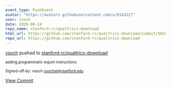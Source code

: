 ```yaml
---
event_type: PushEvent
avatar: "https://avatars.githubusercontent.com/u/814322?"
user: vsoch
date: 2020-08-24
repo_name: stanford-rc/qualtrics-download
html_url: https://github.com/stanford-rc/qualtrics-download/commit/582eef08989f6900f4c23e6c537d45c2a53a5c87
repo_url: https://github.com/stanford-rc/qualtrics-download
---
```


<a href='https://github.com/vsoch' target='_blank'>vsoch</a> pushed to <a href='https://github.com/stanford-rc/qualtrics-download' target='_blank'>stanford-rc/qualtrics-download</a>

<small>adding programmatic export instructions

Signed-off-by: vsoch <vsochat@stanford.edu></small>

<a href='https://github.com/stanford-rc/qualtrics-download/commit/582eef08989f6900f4c23e6c537d45c2a53a5c87' target='_blank'>View Commit</a>